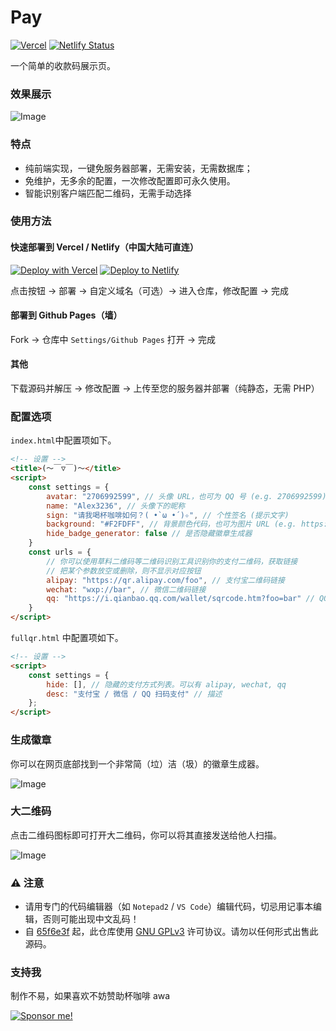 # Pay

[![Vercel](https://vercelbadge.vercel.app/api/alex3236/pay)](https://vercel.com/alex3236/pay) [![Netlify Status](https://api.netlify.com/api/v1/badges/7badc2ac-2e40-4ed2-8df5-704a25fc921d/deploy-status)](https://app.netlify.com/sites/al-pay/deploys)

一个简单的收款码展示页。

### 效果展示

![Image](https://user-images.githubusercontent.com/45303195/158370230-a8befb69-c84a-4157-bc3a-d20eaa4a8744.png)

### 特点

- 纯前端实现，一键免服务器部署，无需安装，无需数据库；
- 免维护，无多余的配置，一次修改配置即可永久使用。
- 智能识别客户端匹配二维码，无需手动选择

### 使用方法

#### 快速部署到 Vercel / Netlify（中国大陆可直连）

[![Deploy with Vercel](https://vercel.com/button)](https://vercel.com/new/clone?repository-url=https%3A%2F%2Fgithub.com%2Falex3236%2Fpay&demo-title=Pay&demo-description=A%20demo%20site%20by%20Alex3236.&demo-url=https://al-pay.vercel.app/&demo-image=https://user-images.githubusercontent.com/45303195/158306208-a682e9c1-1f9c-4614-950e-6078b5f4eca0.png) [![Deploy to Netlify](https://www.netlify.com/img/deploy/button.svg)](https://app.netlify.com/start/deploy?repository=https://github.com/alex3236/pay)

点击按钮 -> 部署 -> 自定义域名（可选）-> 进入仓库，修改配置 -> 完成

#### 部署到 Github Pages（墙）

Fork -> 仓库中 `Settings/Github Pages` 打开 -> 完成

#### 其他

下载源码并解压 -> 修改配置 -> 上传至您的服务器并部署（纯静态，无需 PHP）

### 配置选项

`index.html`中配置项如下。

```html
<!-- 设置 -->
<title>(～￣▽￣)～</title>
<script>
    const settings = {
        avatar: "2706992599", // 头像 URL，也可为 QQ 号 (e.g. 2706992599) 或 Github 用户名 (e.g. @alex3236)
        name: "Alex3236", // 头像下的昵称
        sign: "请我喝杯咖啡如何？( •̀ ω •́ )✧", // 个性签名 (提示文字)
        background: "#F2FDFF", // 背景颜色代码，也可为图片 URL (e.g. https://www.dmoe.cc/random.php)
        hide_badge_generator: false // 是否隐藏徽章生成器
    }
    const urls = {
        // 你可以使用草料二维码等二维码识别工具识别你的支付二维码，获取链接
        // 把某个参数放空或删除，则不显示对应按钮
        alipay: "https://qr.alipay.com/foo", // 支付宝二维码链接
        wechat: "wxp://bar", // 微信二维码链接
        qq: "https://i.qianbao.qq.com/wallet/sqrcode.htm?foo=bar" // QQ 二维码链接
    }
</script>
```

`fullqr.html` 中配置项如下。

```html
<!-- 设置 -->
<script>
    const settings = {
        hide: [], // 隐藏的支付方式列表。可以有 alipay, wechat, qq
        desc: "支付宝 / 微信 / QQ 扫码支付" // 描述
    };
</script>
```

### 生成徽章

你可以在网页底部找到一个非常简（垃）洁（圾）的徽章生成器。

![Image](https://user-images.githubusercontent.com/45303195/158335111-533f73fb-264d-4eee-ac9a-5d37a3a8c3ff.png)

### 大二维码

点击二维码图标即可打开大二维码，你可以将其直接发送给他人扫描。

![Image](https://user-images.githubusercontent.com/45303195/158370586-0d65b0b5-d955-41dd-b3ca-6042e257def2.png)

### :warning: 注意
- 请用专门的代码编辑器（如 `Notepad2` / `VS Code`）编辑代码，切忌用记事本编辑，否则可能出现中文乱码！
- 自 [65f6e3f](https://github.com/alex3236/pay/commit/65f6e3f74e26e766b611b2d36f42d6841ad5d806) 起，此仓库使用 [GNU GPLv3](https://www.gnu.org/licenses/gpl-3.0.html) 许可协议。请勿以任何形式出售此源码。

### 支持我

制作不易，如果喜欢不妨赞助杯咖啡 awa

[![Sponsor me!](https://img.shields.io/badge/Sponsor%20me!-blue?logo=alipay&logoColor=white&style=flat-square)](https://pay-alex3236.vercel.app/)
